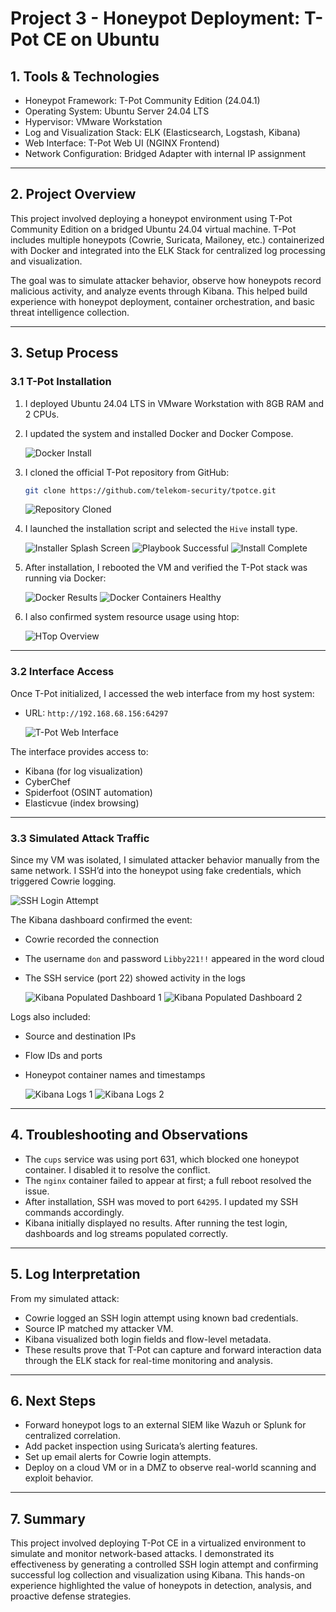 # Project 3 - Honeypot Deployment: T-Pot CE on Ubuntu

## 1. Tools & Technologies

- Honeypot Framework: T-Pot Community Edition (24.04.1)
- Operating System: Ubuntu Server 24.04 LTS
- Hypervisor: VMware Workstation
- Log and Visualization Stack: ELK (Elasticsearch, Logstash, Kibana)
- Web Interface: T-Pot Web UI (NGINX Frontend)
- Network Configuration: Bridged Adapter with internal IP assignment

---

## 2. Project Overview

This project involved deploying a honeypot environment using T-Pot Community Edition on a bridged Ubuntu 24.04 virtual machine. T-Pot includes multiple honeypots (Cowrie, Suricata, Mailoney, etc.) containerized with Docker and integrated into the ELK Stack for centralized log processing and visualization.

The goal was to simulate attacker behavior, observe how honeypots record malicious activity, and analyze events through Kibana. This helped build experience with honeypot deployment, container orchestration, and basic threat intelligence collection.

---

## 3. Setup Process

### 3.1 T-Pot Installation

1. I deployed Ubuntu 24.04 LTS in VMware Workstation with 8GB RAM and 2 CPUs.
2. I updated the system and installed Docker and Docker Compose.

   ![Docker Install](./images/DockerInstall.PNG)

3. I cloned the official T-Pot repository from GitHub:

   ```bash
   git clone https://github.com/telekom-security/tpotce.git
   ```

   ![Repository Cloned](./images/TPOT_Clone.PNG)

4. I launched the installation script and selected the `Hive` install type.

   ![Installer Splash Screen](./images/TPOT_Installer_Splash.PNG)
   ![Playbook Successful](./images/Playbook_Successful.PNG)
   ![Install Complete](./images/Install_Complete.PNG)

5. After installation, I rebooted the VM and verified the T-Pot stack was running via Docker:

   ![Docker Results](./images/Docker_Results.PNG)
   ![Docker Containers Healthy](./images/Docker_Results2.PNG)

6. I also confirmed system resource usage using htop:

   ![HTop Overview](./images/HTop.PNG)

---

### 3.2 Interface Access

Once T-Pot initialized, I accessed the web interface from my host system:

- URL: `http://192.168.68.156:64297`

   ![T-Pot Web Interface](./images/TPot_Home2.PNG)

The interface provides access to:
- Kibana (for log visualization)
- CyberChef
- Spiderfoot (OSINT automation)
- Elasticvue (index browsing)

---

### 3.3 Simulated Attack Traffic

Since my VM was isolated, I simulated attacker behavior manually from the same network. I SSH’d into the honeypot using fake credentials, which triggered Cowrie logging.

   ![SSH Login Attempt](./images/SSH_LogIn_Ubuntu.PNG)

The Kibana dashboard confirmed the event:
- Cowrie recorded the connection
- The username `don` and password `Libby221!!` appeared in the word cloud
- The SSH service (port 22) showed activity in the logs

   ![Kibana Populated Dashboard 1](./images/Kibana_Populated.PNG)
   ![Kibana Populated Dashboard 2](./images/Kibana_Populated2.PNG)

Logs also included:
- Source and destination IPs
- Flow IDs and ports
- Honeypot container names and timestamps

   ![Kibana Logs 1](./images/Kibana_Logs.PNG)
   ![Kibana Logs 2](./images/Kibana_Logs2.PNG)

---

## 4. Troubleshooting and Observations

- The `cups` service was using port 631, which blocked one honeypot container. I disabled it to resolve the conflict.
- The `nginx` container failed to appear at first; a full reboot resolved the issue.
- After installation, SSH was moved to port `64295`. I updated my SSH commands accordingly.
- Kibana initially displayed no results. After running the test login, dashboards and log streams populated correctly.

---

## 5. Log Interpretation

From my simulated attack:
- Cowrie logged an SSH login attempt using known bad credentials.
- Source IP matched my attacker VM.
- Kibana visualized both login fields and flow-level metadata.
- These results prove that T-Pot can capture and forward interaction data through the ELK stack for real-time monitoring and analysis.

---

## 6. Next Steps

- Forward honeypot logs to an external SIEM like Wazuh or Splunk for centralized correlation.
- Add packet inspection using Suricata’s alerting features.
- Set up email alerts for Cowrie login attempts.
- Deploy on a cloud VM or in a DMZ to observe real-world scanning and exploit behavior.

---

## 7. Summary

This project involved deploying T-Pot CE in a virtualized environment to simulate and monitor network-based attacks. I demonstrated its effectiveness by generating a controlled SSH login attempt and confirming successful log collection and visualization using Kibana. This hands-on experience highlighted the value of honeypots in detection, analysis, and proactive defense strategies.
